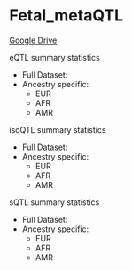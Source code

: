 # Fetal_metaQTL

[Google Drive](https://drive.google.com/drive/u/1/folders/1-O4BE5-_3xmMhwoX_DKbSwi2hZw7DgGw)

eQTL summary statistics 
* Full Dataset:
* Ancestry specific: 
  * EUR
  * AFR
  * AMR
 
 
isoQTL summary statistics
* Full Dataset:
* Ancestry specific: 
  * EUR
  * AFR
  * AMR
 
 
sQTL summary statistics
* Full Dataset:
* Ancestry specific: 
  * EUR
  * AFR
  * AMR
